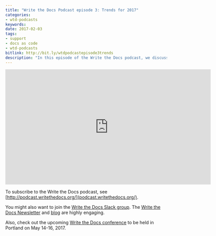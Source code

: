 ```yaml
---
title: "Write the Docs Podcast episode 3: Trends for 2017"
categories:
- wtd-podcasts
keywords:
date: 2017-02-03
tags:
- support
- docs as code
- wtd-podcasts
bitlink: http://bit.ly/wtdpodcastepisode3trends
description: "In this episode of the Write the Docs podcast, we discuss top technical writing trends for 2017. Chris Ward discusses how more technical writers are interacting with support groups, and even being embedded within support departments. Jared Morgan discusses how docs are being planned for earlier in development cycles, as more product managers are seeing the value of docs. I talk about how more technical writers are treating documentation as code, and the challenges inherent in developer tools and workflows."
---
```


<iframe width="640" height="360" src="https://www.youtube.com/embed/aiZTc6dffng" frameborder="0" allowfullscreen></iframe>

To subscribe to the Write the Docs podcast, see [http://podcast.writethedocs.org/](podcast.writethedocs.org/).



You might also want to join the [Write the Docs Slack group](http://slack.writethedocs.org/). The [Write the Docs Newsletter](http://www.writethedocs.org/newsletter/) and [blog](http://www.writethedocs.org/blog/) are highly engaging.

Also, check out the upcoming [Write the Docs conference](http://www.writethedocs.org/conf/na/2017/) to be held in Portland on May 14-16, 2017.
